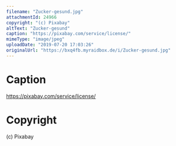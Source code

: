```yaml
---
filename: "Zucker-gesund.jpg"
attachmentId: 24966
copyright: "(c) Pixabay"
altText: "Zucker-gesund"
caption: "https://pixabay.com/service/license/"
mimeType: "image/jpeg"
uploadDate: "2019-07-20 17:03:26"
originalUrl: "https://bxq4fb.myraidbox.de/i/Zucker-gesund.jpg"
---
```


# Caption

https://pixabay.com/service/license/

# Copyright

(c) Pixabay
